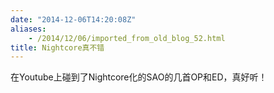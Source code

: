 ```yaml
---
date: "2014-12-06T14:20:08Z"
aliases:
    - /2014/12/06/imported_from_old_blog_52.html
title: Nightcore真不错
---
```


在Youtube上碰到了Nightcore化的SAO的几首OP和ED，真好听！